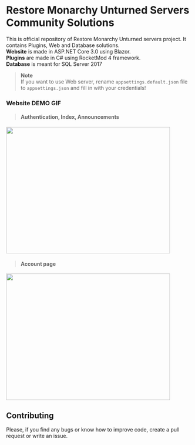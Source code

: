 # Restore Monarchy Unturned Servers Community Solutions
This is official repository of Restore Monarchy Unturned servers project. It contains Plugins, Web and Database solutions.  
**Website** is made in ASP.NET Core 3.0 using Blazor.  
**Plugins** are made in C# using RocketMod 4 framework.  
**Database** is meant for SQL Server 2017

> **Note**  
> If you want to use Web server, rename `appsettings.default.json` file to `appsettings.json` and fill in with your credentials!

### Website DEMO GIF
> #### Authentication, Index, Announcements
<img src="https://i.imgur.com/OCyMvRp.gif" height="344" width="446" />

> #### Account page
<img src="https://i.imgur.com/gvBH1J1.png" height="344" width="446" />

## Contributing
Please, if you find any bugs or know how to improve code, create a pull request or write an issue.
